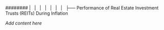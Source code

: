 ######## |   |   |   |   |   |   |   ├── Performance of Real Estate Investment Trusts (REITs) During Inflation

*Add content here*